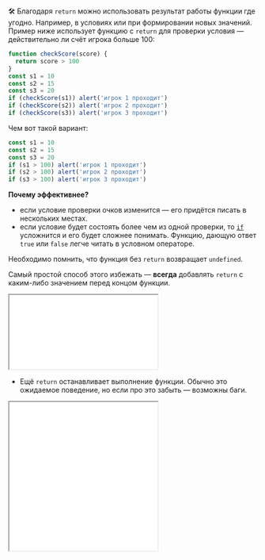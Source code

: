 🛠 Благодаря `return` можно использовать результат работы функции где угодно. Например, в условиях или при формировании новых значений. Пример ниже использует функцию с `return` для проверки условия — действительно ли счёт игрока больше 100:

```js
function checkScore(score) {
  return score > 100
}
const s1 = 10
const s2 = 15
const s3 = 20
if (checkScore(s1)) alert('игрок 1 проходит')
if (checkScore(s2)) alert('игрок 2 проходит')
if (checkScore(s3)) alert('игрок 3 проходит')
```

Чем вот такой вариант:

```js
const s1 = 10
const s2 = 15
const s3 = 20
if (s1 > 100) alert('игрок 1 проходит')
if (s2 > 100) alert('игрок 2 проходит')
if (s3 > 100) alert('игрок 3 проходит')
```

**Почему эффективнее?**

- если условие проверки очков изменится — его придётся писать в нескольких местах.
- если условие будет состоять более чем из одной проверки, то [`if`](/js/if-else/) усложнится и его будет сложнее понимать. Функцию, дающую ответ `true` или `false` легче читать в условном операторе.

Необходимо помнить, что функция без `return` возвращает `undefined`.

Самый простой способ этого избежать — __всегда__ добавлять `return` с каким-либо значением перед концом функции.

<iframe title="Название — return — Дока" src="../demos/vindi-r-oVPReL/" height="150"></iframe>

- Ещё `return` останавливает выполнение функции. Обычно это ожидаемое поведение, но если про это забыть — возможны баги.

<iframe title="Название — return — Дока" src="../demos/return-stop/" height="300"></iframe>
